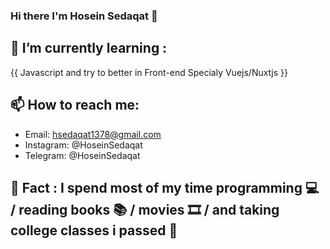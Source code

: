 ### Hi there I'm Hosein Sedaqat 👋

## 🌱 I’m currently learning :
 {{ Javascript and try to better in Front-end Specialy Vuejs/Nuxtjs }}
	
## 📫 How to reach me: 
* Email: hsedaqat1378@gmail.com 
* Instagram: @HoseinSedaqat
* Telegram: @HoseinSedaqat

## 🐠 Fact : I spend most of my time programming 💻 / reading books 📚 / movies 🎞 / and taking college classes i passed 🤦‍ 
